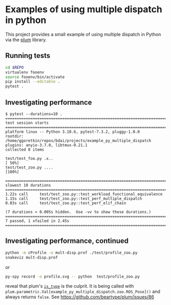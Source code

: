 # Examples of using multiple dispatch in python
This project provides a small example of using multiple dispatch in Python via the [plum](https://beartype.github.io/plum) library.

## Running tests
```sh
cd $REPO
virtualenv fooenv
source fooenv/bin/activate
pip install --editable .
pytest .
```

## Investigating performance
```
$ pytest --durations=10 .
=================================================================================== test session starts ====================================================================================
platform linux -- Python 3.10.6, pytest-7.3.2, pluggy-1.0.0
rootdir: /home/ggoretkin/repos/bdai/projects/example_py_multiple_dispatch
plugins: anyio-3.7.0, libtmux-0.21.1
collected 8 items                                                                                                                                                                          

test/test_foo.py .x..                                                                                                                                                                [ 50%]
test/test_zoo.py ....                                                                                                                                                                [100%]

=================================================================================== slowest 10 durations ===================================================================================
1.22s call     test/test_zoo.py::test_workload_functional_equivalence
1.15s call     test/test_zoo.py::test_perf_multiple_dispatch
0.03s call     test/test_zoo.py::test_perf_elif_chain

(7 durations < 0.005s hidden.  Use -vv to show these durations.)
=============================================================================== 7 passed, 1 xfailed in 2.45s ===============================================================================
```

## Investigating performance, continued

```bash
python -m cProfile -o mult-disp.prof ./test/profile_zoo.py
snakeviz mult-disp.prof
```

or

```bash
py-spy record -o profile.svg -- python  test/profile_zoo.py
```

reveal that plum's [`is_type`](https://github.com/beartype/plum/blob/b38a1625c30a235d4e7a20d8a5828280fdb0fba7/plum/parametric.py#L282) is the culprit.
It is being called with `plum.parametric.Val[example_py_multiple_dispatch.zoo.ROS_Pose]()` and always returns `false`.
See https://github.com/beartype/plum/issues/86
